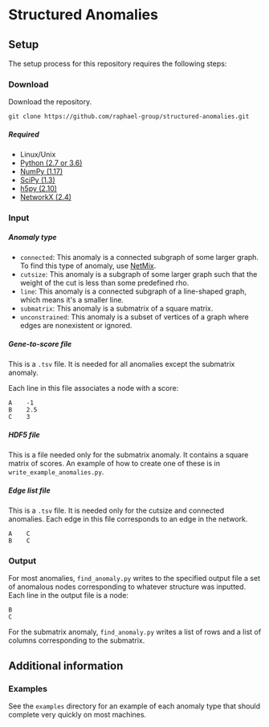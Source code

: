 Structured Anomalies
=======================

Setup
------------------------
The setup process for this repository requires the following steps:

### Download
Download the repository.

    git clone https://github.com/raphael-group/structured-anomalies.git
    
   
##### Required

* Linux/Unix
* [Python (2.7 or 3.6)](http://python.org/)
* [NumPy (1.17)](http://www.numpy.org/)
* [SciPy (1.3)](http://www.scipy.org/)
* [h5py (2.10)](http://www.h5py.org/)
* [NetworkX (2.4)](https://networkx.github.io/)
    
### Input

##### Anomaly type

* `connected`: This anomaly is a connected subgraph of some larger graph. To find this type of anomaly, use [NetMix](https://github.com/raphael-group/netmix).
* `cutsize`: This anomaly is a subgraph of some larger graph such that the weight of the cut is less than some predefined rho. 
* `line`: This anomaly is a connected subgraph of a line-shaped graph, which means it's a smaller line.
* `submatrix`: This anomaly is a submatrix of a square matrix. 
* `unconstrained`: This anomaly is a subset of vertices of a graph where edges are nonexistent or ignored.

##### Gene-to-score file
This is a `.tsv` file. It is needed for all anomalies except the submatrix anomaly. 

Each line in this file associates a node with a score:

    A    -1
    B    2.5
    C    3
    
##### HDF5 file
This is a file needed only for the submatrix anomaly. It contains a square matrix of scores. An example of how to create one of these is in `write_example_anomalies.py`.
    
##### Edge list file
This is a `.tsv` file. It is needed only for the cutsize and connected anomalies. Each edge in this file corresponds to an edge in the network.

    A    C
    B    C
    
### Output
For most anomalies, `find_anomaly.py` writes to the specified output file a set of anomalous nodes corresponding to whatever structure was inputted. Each line in the output file is a node:

    B
    C

For the submatrix anomaly, `find_anomaly.py` writes a list of rows and a list of columns corresponding to the submatrix.

Additional information
----------------

### Examples
See the `examples` directory for an example of each anomaly type that should complete very quickly on most machines.

